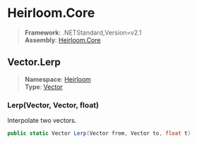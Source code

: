 # Heirloom.Core

> **Framework**: .NETStandard,Version=v2.1  
> **Assembly**: [Heirloom.Core][0]  

## Vector.Lerp

> **Namespace**: [Heirloom][0]  
> **Type**: [Vector][1]  

### Lerp(Vector, Vector, float)

Interpolate two vectors.

```cs
public static Vector Lerp(Vector from, Vector to, float t)
```

[0]: ../../../Heirloom.Core.md
[1]: ../Vector.md
